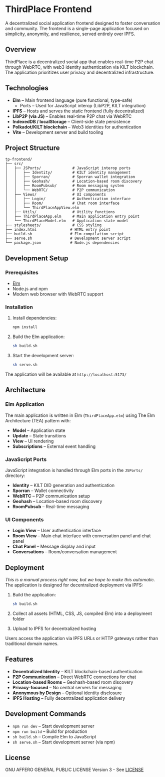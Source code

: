 
# ThirdPlace Frontend

A decentralized social application frontend designed to foster conversation and community. The frontend is a single-page application focused on simplicity, anonymity, and resilience, served entirely over IPFS.

## Overview

ThirdPlace is a decentralized social app that enables real-time P2P chat through WebRTC, with web3 identity authentication via KILT blockchain. The application prioritizes user privacy and decentralized infrastructure.

## Technologies

- **Elm** – Main frontend language (pure functional, type-safe)
  - Ports – Used for JavaScript interop (LibP2P, KILT integration)
- **IPFS** – Hosts and serves the static frontend (fully decentralized)
- **LibP2P (via JS)** – Enables real-time P2P chat via WebRTC
- **IndexedDB / localStorage** – Client-side state persistence
- **Polkadot/KILT blockchain** – Web3 identities for authentication
- **Vite** – Development server and build tooling

## Project Structure

```
tp-frontend/
├── src/
│   ├── JSPorts/              # JavaScript interop ports
│   │   ├── Identity/         # KILT identity management
│   │   ├── Sporran/          # Sporran wallet integration
│   │   ├── Geohash/          # Location-based room discovery
│   │   ├── RoomPubsub/       # Room messaging system
│   │   └── WebRTC/           # P2P communication
│   ├── Views/                # UI components
│   │   ├── Login/            # Authentication interface
│   │   ├── Room/             # Chat room interface
│   │   └── ThirdPlaceAppView.elm
│   ├── Utils/                # Utility functions
│   ├── ThirdPlaceApp.elm     # Main application entry point
│   └── ThirdPlaceModel.elm   # Application state model
├── stylesheets/              # CSS styling
├── index.html               # HTML entry point
├── build.sh                 # Elm compilation script
├── serve.sh                 # Development server script
└── package.json             # Node.js dependencies
```

## Development Setup

### Prerequisites

- [Elm](https://guide.elm-lang.org/install/elm.html)
- Node.js and npm
- Modern web browser with WebRTC support

### Installation

1. Install dependencies:
   ```bash
   npm install
   ```

2. Build the Elm application:
   ```bash
   sh build.sh
   ```

3. Start the development server:
   ```bash
   sh serve.sh
   ```

The application will be available at `http://localhost:5173/`

## Architecture

### Elm Application
The main application is written in Elm (`ThirdPlaceApp.elm`) using The Elm Architecture (TEA) pattern with:
- **Model** – Application state
- **Update** – State transitions
- **View** – UI rendering
- **Subscriptions** – External event handling

### JavaScript Ports
JavaScript integration is handled through Elm ports in the `JSPorts/` directory:
- **Identity** – KILT DID generation and authentication
- **Sporran** – Wallet connectivity
- **WebRTC** – P2P communication setup
- **Geohash** – Location-based room discovery
- **RoomPubsub** – Real-time messaging

### UI Components
- **Login View** – User authentication interface
- **Room View** – Main chat interface with conversation panel and chat panel
- **Chat Panel** – Message display and input
- **Conversations** – Room/conversation management

## Deployment

_This is a manual process right now, but we hope to make this automatic._
The application is designed for decentralized deployment via IPFS:

1. Build the application:
   ```bash
   sh build.sh
   ```

2. Collect all assets (HTML, CSS, JS, compiled Elm) into a deployment folder

3. Upload to IPFS for decentralized hosting

Users access the application via IPFS URLs or HTTP gateways rather than traditional domain names.

## Features

- **Decentralized Identity** – KILT blockchain-based authentication
- **P2P Communication** – Direct WebRTC connections for chat
- **Location-based Rooms** – Geohash-based room discovery
- **Privacy-focused** – No central servers for messaging
- **Anonymous by Design** – Optional identity disclosure
- **IPFS Hosting** – Fully decentralized application delivery

## Development Commands

- `npm run dev` – Start development server
- `npm run build` – Build for production
- `sh build.sh` – Compile Elm to JavaScript
- `sh serve.sh` – Start development server (via npm)

## License

GNU AFFERO GENERAL PUBLIC LICENSE Version 3 - See [LICENSE](../LICENSE)
